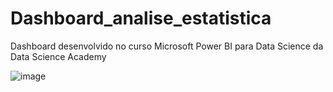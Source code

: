 # Dashboard_analise_estatistica
Dashboard desenvolvido no curso Microsoft Power BI para Data Science da Data Science Academy



![image](https://user-images.githubusercontent.com/78691172/174772897-e539fbb6-bffa-4280-83be-33aa9155f1c1.png)
